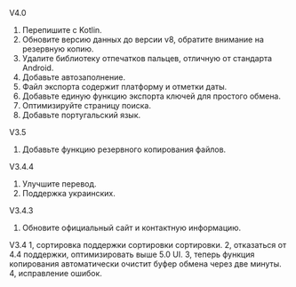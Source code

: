 V4.0
1. Перепишите с Kotlin.
1. Обновите версию данных до версии v8, обратите внимание на резервную копию.
1. Удалите библиотеку отпечатков пальцев, отличную от стандарта Android.
1. Добавьте автозаполнение.
1. Файл экспорта содержит платформу и отметки даты.
1. Добавьте единую функцию экспорта ключей для простого обмена.
1. Оптимизируйте страницу поиска.
1. Добавьте португальский язык.

V3.5  
1. Добавьте функцию резервного копирования файлов.

V3.4.4
1. Улучшите перевод.
2. Поддержка украинских.

V3.4.3
1. Обновите официальный сайт и контактную информацию.

V3.4
1, сортировка поддержки сортировки сортировки.
2, отказаться от 4.4 поддержки, оптимизировать выше 5.0 UI.
3, теперь функция копирования автоматически очистит буфер обмена через две минуты.
4, исправление ошибок.